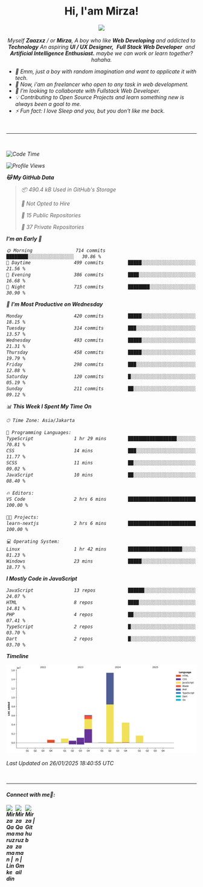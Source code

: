 <h1 align="center">Hi, I'am Mirza!</h1>
<p align="center">
  <a href="https://github.com/Ratheshan03/readme-typing-svg"><img src="https://readme-typing-svg.herokuapp.com?lines=UI+/+UX+Designer;Full+Stack+Web+Developer;IT+Enthusiast;Artificial+Intelligence+Addicted;&center=true&width=500&height=50"></a>
</p>

<p align="center">
  <em>
    Myself <b>Zaazxz</b> / or <b>Mirza</b>, A boy who like <b>Web Developing</b> and addicted to <b>Technology</b>
    An aspiring <b>UI / UX Designer,</b>&nbsp; <b>Full Stack Web Developer</b>&nbsp; and <b> Artificial Intelligence Enthusiast.</b> maybe we can work or learn together? hahaha.
  <br>
</p>

- 🧞 Emm, just a boy with random imagination and want to applicate it with tech.
- 🔭 Now, i'am an freelancer who open to any task in web development.
- 👯 I’m looking to collaborate with Fullstack Web Developer.
- 💡 Contributing to Open Source Projects and learn something new is always been a goal to me.
- ⚡ Fun fact: I love Sleep and you, but you don't like me back.
<br>

---

<br>

<!--START_SECTION:waka-->
![Code Time](http://img.shields.io/badge/Code%20Time-759%20hrs%2014%20mins-blue)

![Profile Views](http://img.shields.io/badge/Profile%20Views-0-blue)

**🐱 My GitHub Data** 

> 📦 490.4 kB Used in GitHub's Storage 
 > 
> 🚫 Not Opted to Hire
 > 
> 📜 15 Public Repositories 
 > 
> 🔑 37 Private Repositories 
 > 
**I'm an Early 🐤** 

```text
🌞 Morning                714 commits         ████████░░░░░░░░░░░░░░░░░   30.86 % 
🌆 Daytime                499 commits         █████░░░░░░░░░░░░░░░░░░░░   21.56 % 
🌃 Evening                386 commits         ████░░░░░░░░░░░░░░░░░░░░░   16.68 % 
🌙 Night                  715 commits         ████████░░░░░░░░░░░░░░░░░   30.90 % 
```
📅 **I'm Most Productive on Wednesday** 

```text
Monday                   420 commits         █████░░░░░░░░░░░░░░░░░░░░   18.15 % 
Tuesday                  314 commits         ███░░░░░░░░░░░░░░░░░░░░░░   13.57 % 
Wednesday                493 commits         █████░░░░░░░░░░░░░░░░░░░░   21.31 % 
Thursday                 458 commits         █████░░░░░░░░░░░░░░░░░░░░   19.79 % 
Friday                   298 commits         ███░░░░░░░░░░░░░░░░░░░░░░   12.88 % 
Saturday                 120 commits         █░░░░░░░░░░░░░░░░░░░░░░░░   05.19 % 
Sunday                   211 commits         ██░░░░░░░░░░░░░░░░░░░░░░░   09.12 % 
```


📊 **This Week I Spent My Time On** 

```text
🕑︎ Time Zone: Asia/Jakarta

💬 Programming Languages: 
TypeScript               1 hr 29 mins        ██████████████████░░░░░░░   70.81 % 
CSS                      14 mins             ███░░░░░░░░░░░░░░░░░░░░░░   11.77 % 
SCSS                     11 mins             ██░░░░░░░░░░░░░░░░░░░░░░░   09.02 % 
JavaScript               10 mins             ██░░░░░░░░░░░░░░░░░░░░░░░   08.40 % 

🔥 Editors: 
VS Code                  2 hrs 6 mins        █████████████████████████   100.00 % 

🐱‍💻 Projects: 
learn-nextjs             2 hrs 6 mins        █████████████████████████   100.00 % 

💻 Operating System: 
Linux                    1 hr 42 mins        ████████████████████░░░░░   81.23 % 
Windows                  23 mins             █████░░░░░░░░░░░░░░░░░░░░   18.77 % 
```

**I Mostly Code in JavaScript** 

```text
JavaScript               13 repos            ██████░░░░░░░░░░░░░░░░░░░   24.07 % 
HTML                     8 repos             ████░░░░░░░░░░░░░░░░░░░░░   14.81 % 
PHP                      4 repos             ██░░░░░░░░░░░░░░░░░░░░░░░   07.41 % 
TypeScript               2 repos             █░░░░░░░░░░░░░░░░░░░░░░░░   03.70 % 
Dart                     2 repos             █░░░░░░░░░░░░░░░░░░░░░░░░   03.70 % 
```



**Timeline**

![Lines of Code chart](https://raw.githubusercontent.com/zaazxz/zaazxz/main/assets/bar_graph.png)


 Last Updated on 26/01/2025 18:40:55 UTC
<!--END_SECTION:waka-->

<br>

---

<h4> Connect with me🤝: <h4>
  </hr>
  <a href="https://www.linkedin.com/in/mirzaqamaruzzaman18/">
   <img align="left" alt=" Mirza Qamaruzzaman | Linkedin" width="24px" src="https://www.vectorlogo.zone/logos/linkedin/linkedin-icon.svg" />
  </a>
  <a href="mailto:mirzaqamaruzzaman18@gmail.com">
    <img align="left" alt=" Mirza Qamaruzzaman | Gmail" width="26px" src="https://www.vectorlogo.zone/logos/gmail/gmail-icon.svg" />
  </a>
   <a href="https://github.com/zaazxz">
    <img align="left" alt=" Mirza | Github" width="26px" src="https://www.vectorlogo.zone/logos/github/github-tile.svg" />
  </a>
  <br>
